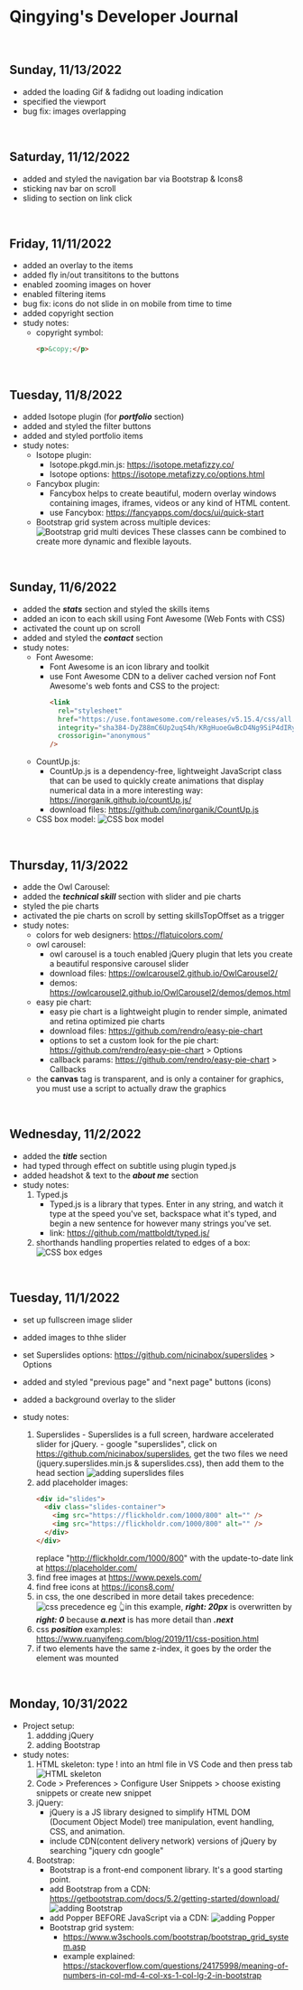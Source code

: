 # Qingying's Developer Journal

<br>

## Sunday, 11/13/2022

- added the loading Gif & fadidng out loading indication
- specified the viewport
- bug fix: images overlapping

<br>

## Saturday, 11/12/2022

- added and styled the navigation bar via Bootstrap & Icons8
- sticking nav bar on scroll
- sliding to section on link click

<br>

## Friday, 11/11/2022

- added an overlay to the items
- added fly in/out transititons to the buttons
- enabled zooming images on hover
- enabled filtering items
- bug fix: icons do not slide in on mobile from time to time
- added copyright section
- study notes:
  - copyright symbol:
    ```html
    <p>&copy;</p>
    ```

<br>

## Tuesday, 11/8/2022

- added Isotope plugin (for **_portfolio_** section)
- added and styled the filter buttons
- added and styled portfolio items
- study notes:
  - Isotope plugin:
    - Isotope.pkgd.min.js: https://isotope.metafizzy.co/
    - Isotope options: https://isotope.metafizzy.co/options.html
  - Fancybox plugin:
    - Fancybox helps to create beautiful, modern overlay windows containing images, iframes, videos or any kind of HTML content.
    - use Fancybox: https://fancyapps.com/docs/ui/quick-start
  - Bootstrap grid system across multiple devices:
    ![Bootstrap grid multi devices](/images/journal-images/Bootstrap-grid-multi-devices.png)
    These classes cann be combined to create more dynamic and flexible layouts.

<br>

## Sunday, 11/6/2022

- added the **_stats_** section and styled the skills items
- added an icon to each skill using Font Awesome (Web Fonts with CSS)
- activated the count up on scroll
- added and styled the **_contact_** section
- study notes:
  - Font Awesome:
    - Font Awesome is an icon library and toolkit
    - use Font Awesome CDN to a deliver cached version nof Font Awesome's web fonts and CSS to the project:
      ```html
      <link
        rel="stylesheet"
        href="https://use.fontawesome.com/releases/v5.15.4/css/all.css"
        integrity="sha384-DyZ88mC6Up2uqS4h/KRgHuoeGwBcD4Ng9SiP4dIRy0EXTlnuz47vAwmeGwVChigm"
        crossorigin="anonymous"
      />
      ```
  - CountUp.js:
    - CountUp.js is a dependency-free, lightweight JavaScript class that can be used to quickly create animations that display numerical data in a more interesting way: https://inorganik.github.io/countUp.js/
    - download files: https://github.com/inorganik/CountUp.js
  - CSS box model:
    ![CSS box model](/images/journal-images/CSS-box-model.png)

<br>

## Thursday, 11/3/2022

- adde the Owl Carousel:
- added the **_technical skill_** section with slider and pie charts
- styled the pie charts
- activated the pie charts on scroll by setting skillsTopOffset as a trigger
- study notes:
  - colors for web designers: https://flatuicolors.com/
  - owl carousel:
    - owl carousel is a touch enabled jQuery plugin that lets you create a beautiful responsive carousel slider
    - download files: https://owlcarousel2.github.io/OwlCarousel2/
    - demos: https://owlcarousel2.github.io/OwlCarousel2/demos/demos.html
  - easy pie chart:
    - easy pie chart is a lightweight plugin to render simple, animated and retina optimized pie charts
    - download files: https://github.com/rendro/easy-pie-chart
    - options to set a custom look for the pie chart: https://github.com/rendro/easy-pie-chart > Options
    - callback params: https://github.com/rendro/easy-pie-chart > Callbacks
  - the **canvas** tag is transparent, and is only a container for graphics, you must use a script to actually draw the graphics

<br>

## Wednesday, 11/2/2022

- added the **_title_** section
- had typed through effect on subtitle using plugin typed.js
- added headshot & text to the **_about me_** section
- study notes:
  1. Typed.js
     - Typed.js is a library that types. Enter in any string, and watch it type at the speed you've set, backspace what it's typed, and begin a new sentence for however many strings you've set.
     - link: https://github.com/mattboldt/typed.js/
  2. shorthands handling properties related to edges of a box:
     ![CSS box edges](/images/journal-images/CSS-box-edges.png)

<br>

## Tuesday, 11/1/2022

- set up fullscreen image slider
- added images to thhe slider
- set Superslides options: https://github.com/nicinabox/superslides > Options
- added and styled "previous page" and "next page" buttons (icons)
- added a background overlay to the slider
- study notes:

  1. Superslides - Superslides is a full screen, hardware accelerated slider for jQuery. - google "superslides", click on https://github.com/nicinabox/superslides, get the two files we need (jquery.superslides.min.js & superslides.css), then add them to the head section
     ![adding superslides files](/images/journal-images/add-superslides-files.png)
  2. add placeholder images:
     ```html
     <div id="slides">
       <div class="slides-container">
         <img src="https://flickholdr.com/1000/800" alt="" />
         <img src="https://flickholdr.com/1000/800" alt="" />
       </div>
     </div>
     ```
     replace "http://flickholdr.com/1000/800" with the update-to-date link at https://placeholder.com/
  3. find free images at https://www.pexels.com/
  4. find free icons at https://icons8.com/
  5. in css, the one described in more detail takes precedence:
     ![css precedence eg](/images/journal-images/css-precedence-eg.png)
     👆in this example, **_right: 20px_** is overwritten by **_right: 0_** because **_a.next_** is has more detail than **_.next_**
  6. css **_position_** examples: https://www.ruanyifeng.com/blog/2019/11/css-position.html
  7. if two elements have the same z-index, it goes by the order the element was mounted

<br>

## Monday, 10/31/2022

- Project setup:
  1. addding jQuery
  2. adding Bootstrap
- study notes:
  1. HTML skeleton: type ! into an html file in VS Code and then press tab
     ![HTML skeleton](/images/journal-images/html-skeleton.png)
  2. Code > Preferences > Configure User Snippets > choose existing snippets or create new snippet
  3. jQuery:
     - jQuery is a JS library designed to simplify HTML DOM (Document Object Model) tree manipulation, event handling, CSS, and animation.
     - include CDN(content delivery network) versions of jQuery by searching "jquery cdn google"
  4. Bootstrap:
     - Bootstrap is a front-end component library. It's a good starting point.
     - add Bootstrap from a CDN: https://getbootstrap.com/docs/5.2/getting-started/download/
       ![adding Bootstrap](/images/journal-images/add-Bootstrap.png)
     - add Popper BEFORE JavaScript via a CDN:
       ![adding Popper](/images/journal-images/add-Popper.png)
     - Bootstrap grid system:
       - https://www.w3schools.com/bootstrap/bootstrap_grid_system.asp
       - example explained: https://stackoverflow.com/questions/24175998/meaning-of-numbers-in-col-md-4-col-xs-1-col-lg-2-in-bootstrap
